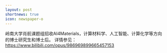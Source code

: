 ```yaml
---
layout: post
shortnews: true
icon: newspaper-o
---
```


岭南大学肖航课题组招收AI4Materials，计算材料学、人工智能、计算化学等方向的博士研究生和博士后。 详情参见： https://www.bilibili.com/opus/986969899665457153 


